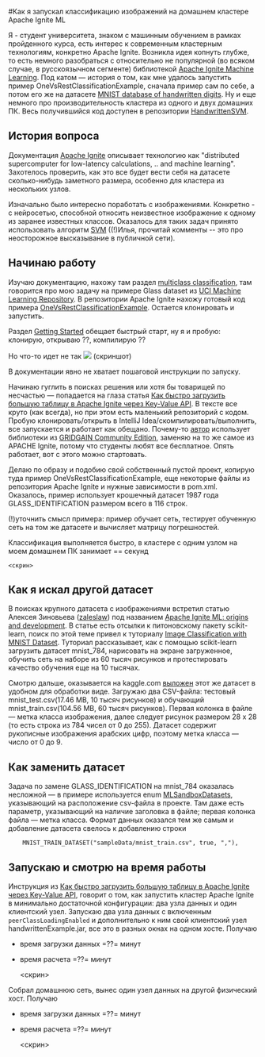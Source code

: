 #Как я запускал классификацию изображений на домашнем кластере Apache Ignite ML

Я - студент университета, знаком с машинным обучением в рамках пройденного курса, есть
интерес к современным кластерным технологиям, конкретно Apache Ignite. Возникла идея
копнуть глубже, то есть немного разобраться с относительно не популярной (во всяком 
случае, в русскоязычном сегменте) библиотекой
[Apache Ignite Machine Learning](https://ignite.apache.org/docs/latest/machine-learning/machine-learning#machine-learning).
Под катом — история о том, как мне удалось запустить пример OneVsRestClassificationExample,
сначала пример сам по себе, а потом его же на датасете
[MNIST database of handwritten digits](https://www.openml.org/d/554).
Ну и еще немного про производительность кластера из одного и двух домашних ПК. Весь
получившийся код доступен в репозитории [HandwrittenSVM](??).

## История вопроса
Документация [Apache Ignite](https://ignite.apache.org/) описывает технологию как
"distributed supercomputer for low-latency calculations, .. and machine learning".
Захотелось проверить, как это все будет вести себя на датасете сколько-нибудь заметного размера, особенно
для кластера из нескольких узлов.

Изначально было интересно поработать с изображениями. Конкретно - с нейросетью, способной относить неизвестное
изображение к одному из заранее известных классов. Оказалось для таких задач принято использовать алгоритм
[SVM](https://habr.com/ru/post/428503/) ((!)Илья, прочитай комменты -- это про неосторожное высказывание
в публичной сети).

## Начинаю работу
Изучаю документацию, нахожу там раздел
[multiclass classification](https://ignite.apache.org/docs/latest/machine-learning/multiclass-classification#multiclass-classification),
там говорится про мою задачу на примере Glass dataset из 
[UCI Machine Learning Repository](https://archive.ics.uci.edu/ml/datasets/Glass+Identification).
В репозитории Apache Ignite нахожу готовый код примера
[OneVsRestClassificationExample](https://github.com/apache/ignite/blob/master/examples/src/main/java/org/apache/ignite/examples/ml/multiclass/OneVsRestClassificationExample.java). 
Остается клонировать и запустить. 

Раздел [Getting Started](https://ignite.apache.org/docs/latest/machine-learning/machine-learning#getting-started)
обещает быстрый старт, ну я и пробую: клонирую, открываю ??, компилирую ??

Но что-то идет не так
![](https://habrastorage.org/webt/kv/po/qy/kvpoqyrz3dqumgh_sxvoanc1b6o.png) (скриншот)

В документации явно не хватает пошаговой инструкции по запуску.

Начинаю гуглить в поисках решения или хотя бы товарищей по несчастью
— попадается на глаза статья
[Как быстро загрузить большую таблицу в Apache Ignite через Key-Value API](https://habr.com/ru/post/526708/).
В тексте все круто (как всегда), но при этом есть маленький репозиторий с кодом. Пробую клонировать/открыть
в IntelliJ Idea/скомпилировать/выполнить, все запускается и работает как обещано.
Почему-то [автор](@vtch) использует библиотеки из
[GRIDGAIN Community Edition](https://www.gridgain.com/products/in-memory-computing-platform),
заменяю на то же самое из APACHE Ignite, потому что студенты любят все бесплатное. Опять работает, вот
с этого можно стартовать.

Делаю по образу и подобию свой собственный пустой проект, копирую туда пример OneVsRestClassificationExample,
еще некоторые файлы из репозитория Apache Ignite и нужные зависимости в pom.xml. Оказалось,
пример использует крошечный датасет 1987 года GLASS_IDENTIFICATION размером всего в 116 строк.

(!)уточнить смысл примера: пример обучает сеть, тестирует обученную сеть на том же датасете и вычисляет
матрицу погрешностей.

Классификация выполняется быстро, в кластере с одним узлом на моем домашнем ПК занимает == секунд

	<скрин>

## Как я искал другой датасет
В поисках крупного датасета с изображениями встретил статью Алексея Зиновьева ([zaleslaw](??)) под названием 
[Apache Ignite ML: origins and development](https://zaleslaw.medium.com/apache-ignite-ml-origins-and-development-d49a19e67202).
В статье есть отсылки к питоновскому пакету scikit-learn, поиск по этой теме привел к туториалу
[Image Classification with MNIST Dataset](https://debuggercafe.com/image-classification-with-mnist-dataset).
Туториал рассказывает, как с помощью scikit-learn загрузить датасет mnist_784, нарисовать на экране загруженное, 
обучить сеть на наборе из 60 тысяч рисунков и протестировать качество обучения еще на 10 тысячах.

Смотрю дальше, оказывается на kaggle.com
[выложен](https://www.kaggle.com/oddrationale/mnist-in-csv?select=mnist_test.csv)
этот же датасет в удобном для обработки виде. Загружаю два CSV-файла: тестовый 
mnist_test.csv(17.46 MB, 10 тысяч рисунков) и обучающий mnist_train.csv(104.56 MB, 60 тысяч рисунков).
Первая колонка в файле — метка класса изображения, далее следует рисунок размером 28 х 28 (то есть строка
из 784 чисел от 0 до 255). Датасет содержит рукописные изображения арабских цифр, поэтому метка класса — число
от 0 до 9. 

## Как заменить датасет
Задача по замене GLASS_IDENTIFICATION на mnist_784 оказалась несложной — в примере используется
enum [MLSandboxDatasets](ссылка_на_репозиторий), указывающий на расположение csv-файла в проекте. Там даже есть
параметр, указывающий на наличие заголовка в файле; первая колонка файла — метка класса. Формат данных
оказался тем же самым и добавление датасета свелось к добавлению строки
````
    MNIST_TRAIN_DATASET("sampleData/mnist_train.csv", true, ","),
````

## Запускаю и смотрю на время работы
Инструкция из
[Как быстро загрузить большую таблицу в Apache Ignite через Key-Value API](https://habr.com/ru/post/526708/),
говорит о том, как запустить кластер Apache Ignite в минимально достаточной конфигурации: два узла данных
и один клиентский узел. Запускаю два узла данных с включенным `peerClassLoadingEnabled` и дополнительно к ним
свой клиентский узел handwrittenExample.jar, все это в разных окнах на одном хосте. 
Получаю
* время загрузки данных =??= минут
* время расчета =??= минут

    <скрин>

Собрал домашнюю сеть, вынес один узел данных на другой физический хост.
Получаю
* время загрузки данных =??= минут
* время расчета =??= минут

    <скрин>
